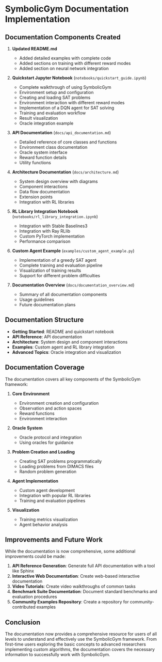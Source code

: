 # SymbolicGym Documentation Implementation

## Documentation Components Created

1. **Updated README.md**

   - Added detailed examples with complete code
   - Added sections on training with different reward modes
   - Added section on neural network integration

2. **Quickstart Jupyter Notebook** (`notebooks/quickstart_guide.ipynb`)

   - Complete walkthrough of using SymbolicGym
   - Environment setup and configuration
   - Creating and loading SAT problems
   - Environment interaction with different reward modes
   - Implementation of a DQN agent for SAT solving
   - Training and evaluation workflow
   - Result visualization
   - Oracle integration example

3. **API Documentation** (`docs/api_documentation.md`)

   - Detailed reference of core classes and functions
   - Environment class documentation
   - Oracle system interface
   - Reward function details
   - Utility functions

4. **Architecture Documentation** (`docs/architecture.md`)

   - System design overview with diagrams
   - Component interactions
   - Data flow documentation
   - Extension points
   - Integration with RL libraries

5. **RL Library Integration Notebook** (`notebooks/rl_library_integration.ipynb`)

   - Integration with Stable Baselines3
   - Integration with Ray RLlib
   - Custom PyTorch implementation
   - Performance comparison

6. **Custom Agent Example** (`examples/custom_agent_example.py`)

   - Implementation of a greedy SAT agent
   - Complete training and evaluation pipeline
   - Visualization of training results
   - Support for different problem difficulties

7. **Documentation Overview** (`docs/documentation_overview.md`)
   - Summary of all documentation components
   - Usage guidelines
   - Future documentation plans

## Documentation Structure

- **Getting Started**: README and quickstart notebook
- **API Reference**: API documentation
- **Architecture**: System design and component interactions
- **Examples**: Custom agent and RL library integration
- **Advanced Topics**: Oracle integration and visualization

## Documentation Coverage

The documentation covers all key components of the SymbolicGym framework:

1. **Core Environment**

   - Environment creation and configuration
   - Observation and action spaces
   - Reward functions
   - Environment interaction

2. **Oracle System**

   - Oracle protocol and integration
   - Using oracles for guidance

3. **Problem Creation and Loading**

   - Creating SAT problems programmatically
   - Loading problems from DIMACS files
   - Random problem generation

4. **Agent Implementation**

   - Custom agent development
   - Integration with popular RL libraries
   - Training and evaluation pipelines

5. **Visualization**
   - Training metrics visualization
   - Agent behavior analysis

## Improvements and Future Work

While the documentation is now comprehensive, some additional improvements could be made:

1. **API Reference Generation**: Generate full API documentation with a tool like Sphinx
2. **Interactive Web Documentation**: Create web-based interactive documentation
3. **Video Tutorials**: Create video walkthroughs of common tasks
4. **Benchmark Suite Documentation**: Document standard benchmarks and evaluation procedures
5. **Community Examples Repository**: Create a repository for community-contributed examples

## Conclusion

The documentation now provides a comprehensive resource for users of all levels to understand and effectively use the SymbolicGym framework. From first-time users exploring the basic concepts to advanced researchers implementing custom algorithms, the documentation covers the necessary information to successfully work with SymbolicGym.
